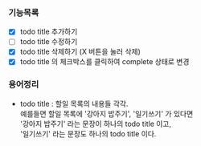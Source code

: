 ### 기능목록
- [x] todo title 추가하기
- [ ] todo title 수정하기
- [x] todo title 삭제하기 (X 버튼을 눌러 삭제)
- [x] todo title 의 체크박스를 클릭하여 complete 상태로 변경

### 용어정리
- todo title : 할일 목록의 내용들 각각.  
  예를들면 할일 목록에 '강아지 밥주기', '일기쓰기' 가 있다면  
  '강아지 밥주기' 라는 문장이 하나의 todo title 이고,  
  '일기쓰기' 라는 문장도 하나의 todo title 이다. 

